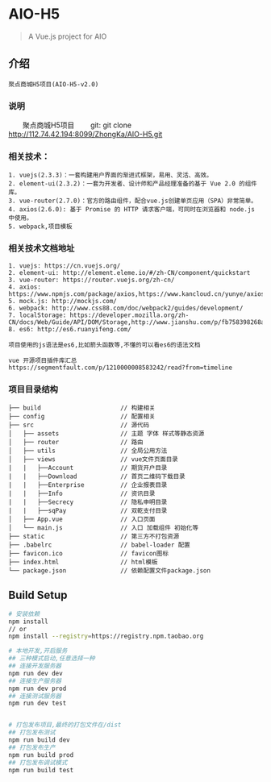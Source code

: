# AIO-H5
> A Vue.js project for AIO

## 介绍

    聚点商城H5项目(AIO-H5-v2.0)

### 说明
　　聚点商城H5项目
　　git: git clone http://112.74.42.194:8099/ZhongKa/AIO-H5.git

### 相关技术：

	1. vuejs(2.3.3)：一套构建用户界面的渐进式框架，易用、灵活、高效。
	2. element-ui(2.3.2)：一套为开发者、设计师和产品经理准备的基于 Vue 2.0 的组件库。
	3. vue-router(2.7.0)：官方的路由组件，配合vue.js创建单页应用（SPA）非常简单。
	4. axios(2.6.0): 基于 Promise 的 HTTP 请求客户端，可同时在浏览器和 node.js 中使用。
	5. webpack,项目模板

### 相关技术文档地址

	1. vuejs: https://cn.vuejs.org/
	2. element-ui: http://element.eleme.io/#/zh-CN/component/quickstart
	3. vue-router: https://router.vuejs.org/zh-cn/
	4. axios: https://www.npmjs.com/package/axios,https://www.kancloud.cn/yunye/axios/234845
	5. mock.js: http://mockjs.com/
	6. webpack: http://www.css88.com/doc/webpack2/guides/development/
	7. localStorage: https://developer.mozilla.org/zh-CN/docs/Web/Guide/API/DOM/Storage,http://www.jianshu.com/p/fb758398268a
	8. es6: http://es6.ruanyifeng.com/

    项目使用的js语法是es6,比如箭头函数等,不懂的可以看es6的语法文档

    vue 开源项目插件库汇总
    https://segmentfault.com/p/1210000008583242/read?from=timeline

### 项目目录结构
    ├── build                      // 构建相关
    ├── config                     // 配置相关
    ├── src                        // 源代码
    │   ├── assets                 // 主题 字体 样式等静态资源
    │   ├── router                 // 路由
    │   ├── utils                  // 全局公用方法
    │   ├── views                  // vue文件页面目录
    |   |   ├──Account             // 期货开户目录
    |   |   ├──Download            // 首页二维码下载目录
    |   |   ├──Enterprise          // 企业报表目录
    |   |   ├──Info                // 资讯目录
    |   |   ├──Secrecy             // 隐私申明目录
    |   |   ├──sqPay               // 双乾支付目录
    │   ├── App.vue                // 入口页面
    │   └── main.js                // 入口 加载组件 初始化等
    ├── static                     // 第三方不打包资源
    ├── .babelrc                   // babel-loader 配置
    ├── favicon.ico                // favicon图标
    ├── index.html                 // html模板
    └── package.json               // 依赖配置文件package.json

## Build Setup

``` bash
# 安装依赖
npm install
// or
npm install --registry=https://registry.npm.taobao.org

# 本地开发,开启服务
## 三种模式启动,任意选择一种
## 连接开发服务器
npm run dev dev
## 连接生产服务器
npm run dev prod
## 连接测试服务器
npm run dev test


# 打包发布项目,最终的打包文件在/dist
## 打包发布测试
npm run build dev
## 打包发布生产
npm run build prod
## 打包发布调试模式
npm run build test
```

